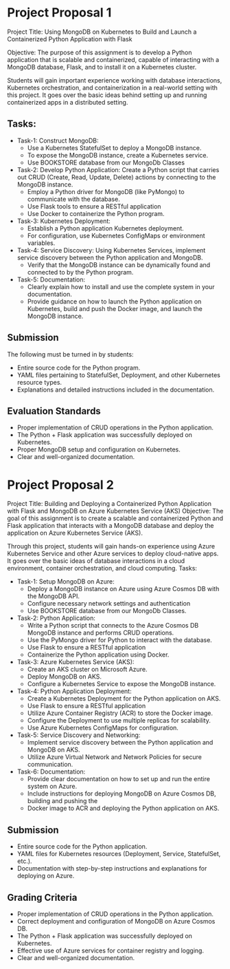 # Project Proposal 1

Project Title: Using MongoDB on Kubernetes to Build and Launch a Containerized Python Application with Flask

Objective: The purpose of this assignment is to develop a Python application that is scalable and containerized, capable of interacting with a MongoDB database, Flask, and to install it on a Kubernetes cluster.

Students will gain important experience working with database interactions, Kubernetes orchestration, and containerization in a real-world setting with this project. It goes over the basic ideas behind setting up and running containerized apps in a distributed setting.

## Tasks:
- Task-1: Construct MongoDB:
    - Use a Kubernetes StatefulSet to deploy a MongoDB instance.
    - To expose the MongoDB instance, create a Kubernetes service.
    - Use BOOKSTORE database from our MongoDb Classes
- Task-2: Develop Python Application: Create a Python script that carries out CRUD (Create, Read, Update, Delete) actions by connecting to the MongoDB instance.
    - Employ a Python driver for MongoDB (like PyMongo) to communicate with the database.
    - Use Flask tools to ensure a RESTful application
    - Use Docker to containerize the Python program.
- Task-3: Kubernetes Deployment:
    - Establish a Python application Kubernetes deployment.
    - For configuration, use Kubernetes ConfigMaps or environment variables.
- Task-4: Service Discovery: Using Kubernetes Services, implement service discovery between the Python application and MongoDB.
    - Verify that the MongoDB instance can be dynamically found and connected to by the Python program.
- Task-5: Documentation:
    - Clearly explain how to install and use the complete system in your documentation.
    - Provide guidance on how to launch the Python application on Kubernetes, build and push the Docker image, and launch the MongoDB instance.


## Submission
The following must be turned in by students:
- Entire source code for the Python program.
- YAML files pertaining to StatefulSet, Deployment, and other Kubernetes resource types.
- Explanations and detailed instructions included in the documentation.

## Evaluation Standards
- Proper implementation of CRUD operations in the Python application.
- The Python + Flask application was successfully deployed on Kubernetes.
- Proper MongoDB setup and configuration on Kubernetes.
- Clear and well-organized documentation.


# Project Proposal 2

Project Title: Building and Deploying a Containerized Python Application with Flask and MongoDB on Azure Kubernetes Service (AKS)
Objective: The goal of this assignment is to create a scalable and containerized Python and Flask application that interacts with a MongoDB database and deploy the application on Azure Kubernetes Service (AKS).

Through this project, students will gain hands-on experience using Azure Kubernetes Service and other Azure services to deploy cloud-native apps. It goes over the basic ideas of database interactions in a cloud environment, container orchestration, and cloud computing.
Tasks:
- Task-1: Setup MongoDB on Azure:
    - Deploy a MongoDB instance on Azure using Azure Cosmos DB with the MongoDB API.
    - Configure necessary network settings and authentication
    - Use BOOKSTORE database from our MongoDb Classes.
- Task-2: Python Application:
    - Write a Python script that connects to the Azure Cosmos DB MongoDB instance and performs CRUD operations.
    - Use the PyMongo driver for Python to interact with the database.
    - Use Flask to ensure a RESTful application
    - Containerize the Python application using Docker.
- Task-3: Azure Kubernetes Service (AKS):
    - Create an AKS cluster on Microsoft Azure.
    - Deploy MongoDB on AKS.
    - Configure a Kubernetes Service to expose the MongoDB instance.
- Task-4: Python Application Deployment:
    - Create a Kubernetes Deployment for the Python application on AKS.
    - Use Flask to ensure a RESTful application
    - Utilize Azure Container Registry (ACR) to store the Docker image.
    - Configure the Deployment to use multiple replicas for scalability.
    - Use Azure Kubernetes ConfigMaps for configuration.
- Task-5: Service Discovery and Networking:
    - Implement service discovery between the Python application and MongoDB on AKS.
    - Utilize Azure Virtual Network and Network Policies for secure communication.
- Task-6: Documentation:
    - Provide clear documentation on how to set up and run the entire system on Azure.
    - Include instructions for deploying MongoDB on Azure Cosmos DB, building and pushing the
    - Docker image to ACR and deploying the Python application on AKS.


## Submission

- Entire source code for the Python application.
- YAML files for Kubernetes resources (Deployment, Service, StatefulSet, etc.).
- Documentation with step-by-step instructions and explanations for deploying on Azure.


## Grading Criteria

- Proper implementation of CRUD operations in the Python application.
- Correct deployment and configuration of MongoDB on Azure Cosmos DB.
- The Python + Flask application was successfully deployed on Kubernetes.
- Effective use of Azure services for container registry and logging.
- Clear and well-organized documentation.

